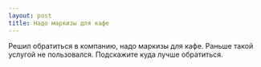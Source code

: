 ```yaml
---
layout: post 
title: Надо маркизы для кафе 
--- 
```

Решил обратиться в компанию, надо маркизы для кафе. Раньше такой услугой не пользовался. Подскажите куда лучше обратиться.